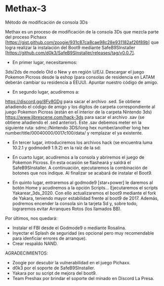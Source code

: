 # Methax-3
Método de modificación de consola 3Ds


Methax es un proceso de modificación de la consola 3Ds que mezcla parte del proceso Pichaxx [https://gist.github.com/zoogie/931c87ca8cae98c28e931182af26f89b] que logra realizar la instalación del Boot9 mediante SafeB9SInstaller [https://github.com/d0k3/SafeB9SInstaller/releases/tag/v0.0.7].

- En primer lugar, necesitaremos:

3ds/2ds de modelo Old o New y en región U/E/J.
Descargar el juego Pokemon Picross desde la eshop (para consolas de residencia en LATAM deberán cambiar su residencia a EEUU).
Apuntar nuestro código de amigo.

- En segundo lugar, acudiremos a:

https://discord.gg/8Fv8GDg para sacar el archivo .sed. Se obtiene añadiendo el código de amigo y los dígitos de carpeta correspondiente al juego Pokemon Picross (están en el interior de la carpeta Nintendo 3ds)
https://www.librescene.com/hack-3ds para sacar el archivo .sav (se obtiene añadiendo el .sed anterior). Este .sav debemos meter en la siguiente ruta: sdmc:/Nintendo 3DS/long hex number/another long hex number/title/00040000/0017c100/data/ y remplazar el ya existente.

- En tercer lugar, introduciremos los archivos hack (se encuentra luma 10.2.1 y godmode9 1.9.2) en la raíz de la sd: 

- En cuarto lugar, acudiremos a la consola y abriremos el juego de Pokemon Picross. En esta ocasión se flasheará y saldrá el SafeB9SInstaller. A continuación, ejecutaremos la combinación de botones que nos indique. Al finalizar se acabará de instalar el Boot9.

- En quinto lugar, entraremos al godmode9 [star+power] le daremos al botón Home y acudiremos a la opción Scripts...
Ejecutaremos el scripts Yakarear_3ds_2020. Con ello actualizaremos el boot9 mediante el fork de Yakara, teniendo mayor estabilidad frente al boot9 de 2017. 
Además, podremos encender la consola sin la tarjeta Sd y, sobre todo, lograremos evitar Arranques Rotos (los llamados BB).

Por últimos, nos quedará:
- Instalar el FBI desde el Godmode9 o mediante Rosalina.
- Inyectar el Splash de seguridad (es opcional pero muy recomendable para idenficiar errores de arranque).
- Crear respaldo NAND.

AGRADECIMIENTOS:

- Zoogie por descubir la vulnerabilidad en el juego Pichaxx.
- d0k3 por el soporte de SafeB9SInstaller.
- Yakara por su script de mejora del boot9. 
- Team Preshax por brindar el soporte del minado en Discord La Presa.
